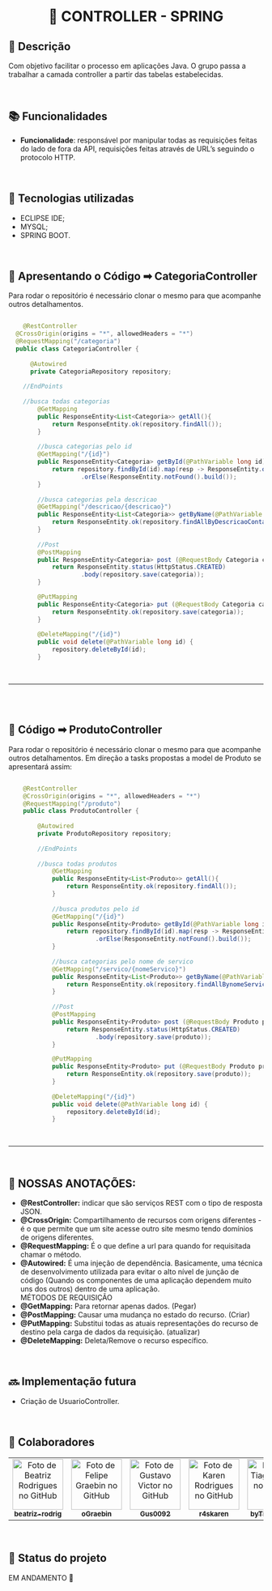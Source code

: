<h1 align="center">💛 CONTROLLER - SPRING</h1>

## :memo: Descrição
Com objetivo facilitar o processo em aplicações Java. O grupo passa a trabalhar a camada controller a partir das tabelas estabelecidas. 

<br>

## :books: Funcionalidades
* <b>Funcionalidade</b>: responsável por manipular todas as requisições feitas do lado de fora da API, requisições feitas através de URL’s seguindo o protocolo HTTP.


<br>

## :wrench: Tecnologias utilizadas
* ECLIPSE IDE;
* MYSQL;
* SPRING BOOT.

<br>

## :rocket: Apresentando o Código ➡ CategoriaController
Para rodar o repositório é necessário clonar o mesmo para que acompanhe outros detalhamentos. 
<br>
~~~Java

	@RestController
  @CrossOrigin(origins = "*", allowedHeaders = "*")
  @RequestMapping("/categoria")
  public class CategoriaController {
	
	  @Autowired
	  private CategoriaRepository repository;
	
	//EndPoints
	
	//busca todas categorias
		@GetMapping
		public ResponseEntity<List<Categoria>> getAll(){
			return ResponseEntity.ok(repository.findAll());
		}
		
		//busca categorias pelo id
		@GetMapping("/{id}")
		public ResponseEntity<Categoria> getById(@PathVariable long id){
			return repository.findById(id).map(resp -> ResponseEntity.ok(resp))
					.orElse(ResponseEntity.notFound().build());
		}
		
		//busca categorias pela descricao
		@GetMapping("/descricao/{descricao}")
		public ResponseEntity<List<Categoria>> getByName(@PathVariable String descricao){
			return ResponseEntity.ok(repository.findAllByDescricaoContainingIgnoreCase(descricao));
		}
		
		//Post 
		@PostMapping
		public ResponseEntity<Categoria> post (@RequestBody Categoria categoria){
			return ResponseEntity.status(HttpStatus.CREATED)
					.body(repository.save(categoria));
		}

		@PutMapping
		public ResponseEntity<Categoria> put (@RequestBody Categoria categoria){
			return ResponseEntity.ok(repository.save(categoria));				
		}
		
		@DeleteMapping("/{id}")
		public void delete(@PathVariable long id) {
			repository.deleteById(id);
		}
~~~

<br>

<hr size = "2"</hr>

<br>
<br>

## :rocket: Código ➡ ProdutoController
Para rodar o repositório é necessário clonar o mesmo para que acompanhe outros detalhamentos. Em direção a tasks propostas a model de Produto se apresentará assim:
<br>
~~~Java

	@RestController
	@CrossOrigin(origins = "*", allowedHeaders = "*")
	@RequestMapping("/produto")
	public class ProdutoController {
		
		@Autowired
		private ProdutoRepository repository;
		
		//EndPoints
		
		//busca todas produtos
			@GetMapping
			public ResponseEntity<List<Produto>> getAll(){
				return ResponseEntity.ok(repository.findAll());
			}
			
			//busca produtos pelo id
			@GetMapping("/{id}")
			public ResponseEntity<Produto> getById(@PathVariable long id){
				return repository.findById(id).map(resp -> ResponseEntity.ok(resp))
						.orElse(ResponseEntity.notFound().build());
			}
			
			//busca categorias pelo nome de servico
			@GetMapping("/servico/{nomeServico}")
			public ResponseEntity<List<Produto>> getByName(@PathVariable String nomeServico){
				return ResponseEntity.ok(repository.findAllBynomeServicoContainingIgnoreCase(nomeServico));
			}
			
			//Post 
			@PostMapping
			public ResponseEntity<Produto> post (@RequestBody Produto produto){
				return ResponseEntity.status(HttpStatus.CREATED)
						.body(repository.save(produto));
			}

			@PutMapping
			public ResponseEntity<Produto> put (@RequestBody Produto produto){
				return ResponseEntity.ok(repository.save(produto));				
			}
			
			@DeleteMapping("/{id}")
			public void delete(@PathVariable long id) {
				repository.deleteById(id);
			}
~~~

<br>

<hr size = "2"</hr>

<br>

## 🔺 NOSSAS ANOTAÇÕES:

* **@RestController:** indicar que são serviços REST com o tipo de resposta JSON.
* **@CrossOrigin:** Compartilhamento de recursos com origens diferentes - é o que permite que um site acesse outro site mesmo tendo domínios de origens diferentes.
* **@RequestMapping:** É o que define a url para quando for requisitada chamar o método.
* **@Autowired:** É uma injeção de dependência. Basicamente, uma técnica de desenvolvimento utilizada para evitar o alto nível de junção de código 
(Quando os componentes de uma aplicação dependem muito uns dos outros) dentro de uma aplicação.
<br> MÉTODOS DE REQUISIÇÃO <br>
* **@GetMapping:** Para retornar apenas dados. (Pegar)
* **@PostMapping:** Causar uma mudança no estado do recurso. (Criar)
* **@PutMapping:** Substitui todas as atuais representações do recurso de destino pela carga de dados da requisição. (atualizar)
* **@DeleteMapping:** Deleta/Remove o recurso específico.
<br>


## :soon: Implementação futura
* Criação de UsuarioController.

<br>

## :handshake: Colaboradores
<table>
  <tr>
    <td align="center">
      <a href="https://github.com/beatriz-rodrig">
        <img src="https://avatars.githubusercontent.com/u/89103950?v=4" width="100px;" alt="Foto de Beatriz Rodrigues no GitHub"/><br>
        <sub>
          <b>beatriz-rodrig</b>
        </sub>
      </a>
    </td>    
    <td align="center">
      <a href="https://github.com/oGraebin">
        <img src="https://avatars.githubusercontent.com/u/84040211?v=4" width="100px;" alt="Foto de Felipe Graebin no GitHub"/><br>
        <sub>
          <b>oGraebin</b>
        </sub>
      </a>
    </td>
    <td align="center">
      <a href="https://github.com/Gus0092">
        <img src="https://avatars.githubusercontent.com/u/88991885?v=4" width="100px;" alt="Foto de Gustavo Victor no GitHub"/><br>
        <sub>
          <b>Gus0092</b>
        </sub>
      </a>
    </td>
    <td align="center">
      <a href="http://github.com/r4skaren">
        <img src="https://avatars.githubusercontent.com/u/86742652?v=4" width="100px;" alt="Foto de Karen Rodrigues no GitHub"/><br>
        <sub>
          <b>r4skaren</b>
        </sub>
      </a>
    </td>
        <td align="center">
      <a href="https://github.com/byTiagoAssis">
        <img src="https://avatars.githubusercontent.com/u/86063887?v=4" width="100px;" alt="Foto de Tiago Assis no GitHub"/><br>
        <sub>
          <b>byTiagoAssis</b>
        </sub>
      </a>
    </td>
  </tr>
</table>

<br>

## :dart: Status do projeto
EM ANDAMENTO 🔄
